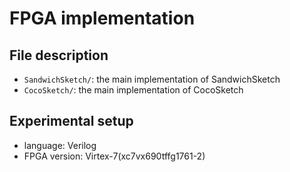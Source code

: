 # FPGA implementation
## File description

- `SandwichSketch/`: the main implementation of SandwichSketch
- `CocoSketch/`: the main implementation of CocoSketch

## Experimental setup
- language: Verilog
- FPGA version: Virtex-7(xc7vx690tffg1761-2)